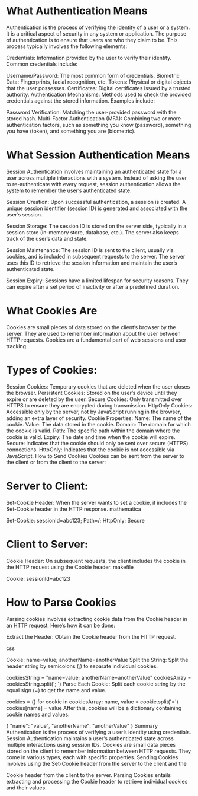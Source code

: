 # What Authentication Means
Authentication is the process of verifying the identity of a user or a system. It is a critical aspect of security in any system or application. The purpose of authentication is to ensure that users are who they claim to be. This process typically involves the following elements:

<span style="font-size: 14px; font-weight: 400;">Credentials: </span>Information provided by the user to verify their identity. Common credentials include:

<span style="font-size: 14px; font-weight: 400;">Username/Password: </span>The most common form of credentials.
<span style="font-size: 14px; font-weight: 400;">Biometric Data: </span>Fingerprints, facial recognition, etc.
<span style="font-size: 14px; font-weight: 400;">Tokens: </span>Physical or digital objects that the user possesses.
<span style="font-size: 14px; font-weight: 400;">Certificates: </span>Digital certificates issued by a trusted authority.
<span style="font-size: 14px; font-weight: 400;">Authentication Mechanisms: </span>Methods used to check the provided credentials against the stored information. Examples include:

<span style="font-size: 14px; font-weight: 400;">Password Verification: </span>Matching the user-provided password with the stored hash.
<span style="font-size: 14px; font-weight: 400;">Multi-Factor Authentication (MFA):</span> Combining two or more authentication factors, such as something you know (password), something you have (token), and something you are (biometric).

# What Session Authentication Means
Session Authentication involves maintaining an authenticated state for a user across multiple interactions with a system. Instead of asking the user to re-authenticate with every request, session authentication allows the system to remember the user’s authenticated state.

<span style="font-size: 14px; font-weight: 400;">Session Creation: </span> Upon successful authentication, a session is created. A unique session identifier (session ID) is generated and associated with the user’s session.

<span style="font-size: 14px; font-weight: 400;">Session Storage: </span>The session ID is stored on the server side, typically in a session store (in-memory store, database, etc.). The server also keeps track of the user’s data and state.

<span style="font-size: 14px; font-weight: 400;">Session Maintenance: </span>The session ID is sent to the client, usually via cookies, and is included in subsequent requests to the server. The server uses this ID to retrieve the session information and maintain the user’s authenticated state.

<span style="font-size: 14px; font-weight: 400;">Session Expiry: </span>Sessions have a limited lifespan for security reasons. They can expire after a set period of inactivity or after a predefined duration.

# What Cookies Are
Cookies are small pieces of data stored on the client’s browser by the server. They are used to remember information about the user between HTTP requests. Cookies are a fundamental part of web sessions and user tracking.

# Types of Cookies:

<span style="font-size: 14px; font-weight: 400;">Session Cookies: </span>Temporary cookies that are deleted when the user closes the browser.
<span style="font-size: 14px; font-weight: 400;">Persistent Cookies: </span>Stored on the user’s device until they expire or are deleted by the user.
<span style="font-size: 14px; font-weight: 400;">Secure Cookies: </span> Only transmitted over HTTPS to ensure they are encrypted during transmission.
<span style="font-size: 14px; font-weight: 400;">HttpOnly Cookies: </span> Accessible only by the server, not by JavaScript running in the browser, adding an extra layer of security.
Cookie Properties:
<span style="font-size: 14px; font-weight: 400;"></span>
<span style="font-size: 14px; font-weight: 400;">Name: </span> The name of the cookie.
<span style="font-size: 14px; font-weight: 400;">Value: </span>The data stored in the cookie.
<span style="font-size: 14px; font-weight: 400;">Domain: </span>The domain for which the cookie is valid.
<span style="font-size: 14px; font-weight: 400;">Path: </span>The specific path within the domain where the cookie is valid.
<span style="font-size: 14px; font-weight: 400;">Expiry: </span>The date and time when the cookie will expire.
<span style="font-size: 14px; font-weight: 400;">Secure: </span>Indicates that the cookie should only be sent over secure (HTTPS) connections.
<span style="font-size: 14px; font-weight: 400;">HttpOnly: </span>Indicates that the cookie is not accessible via JavaScript.
How to Send Cookies
Cookies can be sent from the server to the client or from the client to the server:

# Server to Client:

<span style="font-size: 14px; font-weight: 400;">Set-Cookie Header: </span> When the server wants to set a cookie, it includes the Set-Cookie header in the HTTP response.
mathematica

<span style="font-size: 14px; font-weight: 400;">Set-Cookie: </span>sessionId=abc123; Path=/; HttpOnly; Secure

# Client to Server:

<span style="font-size: 14px; font-weight: 400;">Cookie Header: </span>On subsequent requests, the client includes the cookie in the HTTP request using the Cookie header.
makefile

<span style="font-size: 14px; font-weight: 400;">Cookie: </span>sessionId=abc123

# How to Parse Cookies
Parsing cookies involves extracting cookie data from the Cookie header in an HTTP request. Here’s how it can be done:

Extract the Header: Obtain the Cookie header from the HTTP request.

css

<span style="font-size: 14px; font-weight: 400;">Cookie: </span>name=value; anotherName=anotherValue
<span style="font-size: 14px; font-weight: 400;">Split the String: </span>Split the header string by semicolons (;) to separate individual cookies.


cookiesString = "name=value; anotherName=anotherValue"
cookiesArray = cookiesString.split('; ')
Parse Each Cookie: Split each cookie string by the equal sign (=) to get the name and value.


cookies = {}
for cookie in cookiesArray:
    name, value = cookie.split('=')
    cookies[name] = value
After this, cookies will be a dictionary containing cookie names and values:

{
    "name": "value",
    "anotherName": "anotherValue"
}
Summary
Authentication is the process of verifying a user’s identity using credentials.
Session Authentication maintains a user’s authenticated state across multiple interactions using session IDs.
Cookies are small data pieces stored on the client to remember information between HTTP requests. They come in various types, each with specific properties.
Sending Cookies involves using the Set-Cookie header from the server to the client and the 

Cookie header from the client to the server.
Parsing Cookies entails extracting and processing the Cookie header to retrieve individual cookies and their values.